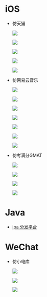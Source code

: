 # iOS

* 仿天猫

    ![](/iOS/Tmall/1.png)

    ![](/iOS/Tmall/2.png)

    ![](/iOS/Tmall/3.png)

    ![](/iOS/Tmall/4.png)

    ![](/iOS/Tmall/5.png)

* 仿网易云音乐

    ![](/iOS/Music163/1.png)

    ![](/iOS/Music163/2.png)

    ![](/iOS/Music163/3.png)

    ![](/iOS/Music163/4.png)

    ![](/iOS/Music163/5.png)

    ![](/iOS/Music163/6.png)

    ![](/iOS/Music163/7.png)

* 仿考满分GMAT

    ![](/iOS/KGMAT/1.png)

    ![](/iOS/KGMAT/2.png)

    ![](/iOS/KGMAT/3.png)

    ![](/iOS/KGMAT/4.png)

# Java

* [ipa 分发平台](https://hublot.wang:8080)

# WeChat

* 仿小电库

	![](/WeChat/xiaodianku/1.png)

	![](/WeChat/xiaodianku/2.png)

	![](/WeChat/xiaodianku/3.png)
	